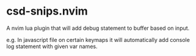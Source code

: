 # csd-snips.nvim

A nvim lua plugin that will add debug statement to buffer based on input.

e.g. In javascript file on certain keymaps it will automatically add console log statement with given var names.

